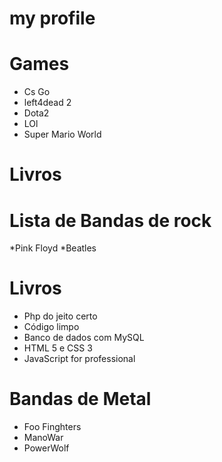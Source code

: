 # my profile

# Games

* Cs Go
* left4dead 2
* Dota2
* LOl
* Super Mario World

# Livros

# Lista de Bandas de rock
*Pink Floyd
*Beatles
# Livros
* Php do jeito certo
* Código limpo
* Banco de dados com MySQL
* HTML 5 e CSS 3 
* JavaScript for professional

# Bandas de Metal 
* Foo Finghters
* ManoWar
* PowerWolf
